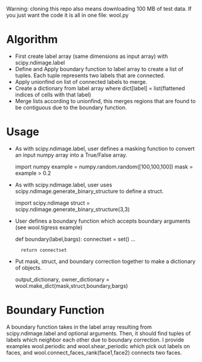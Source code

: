 Warning: cloning this repo also means downloading 100 MB of test data. If you just want the code it is all in one file: wool.py

# Algorithm

 - First create label array (same dimensions as input array) with scipy.ndimage.label
 - Define and Apply boundary function to label array to create a list of tuples. Each tuple represents two labels that are connected. 
 - Apply unionfind on list of connected labels to merge. 
 - Create a dictionary from label array where dict[label] = list(flattened indices of cells with that label)
 - Merge lists according to unionfind, this merges regions that are found to be contiguous due to the boundary function. 

# Usage

 - As with scipy.ndimage.label, user defines a masking function to convert an input numpy array into a True/False array. 
    
    import numpy
    example = numpy.random.random([100,100,100])
    mask = example > 0.2

- As with scipy.ndimage.label, user uses scipy.ndimage.generate_binary_structure to define a struct. 

    import scipy.ndimage
    struct = scipy.ndimage.generate_binary_structure(3,3)

- User defines a boundary function which accepts boundary arguments (see wool.tigress example)

    def boundary(label,bargs):
    	connectset = set()
        ...
	
        return connectset

- Put mask, struct, and boundary correction together to make a dictionary of objects. 

    output_dictionary, owner_dictionary = wool.make_dict(mask,struct,boundary,bargs)

# Boundary Function

A boundary function takes in the label array resulting from scipy.ndimage.label and optional arguments. Then, it should find tuples of labels which neighbor each other due to boundary correction. I provide examples wool.periodic and wool.shear_periodic which pick out labels on faces, and wool.connect_faces_rank(face1,face2) connects two faces. 